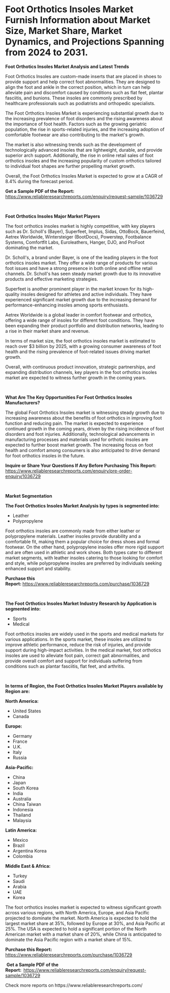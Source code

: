 <p><h1>Foot Orthotics Insoles Market Furnish Information about Market Size, Market Share, Market Dynamics, and Projections Spanning from 2024 to 2031.</h1></p><p><strong>Foot Orthotics Insoles Market Analysis and Latest Trends</strong></p>
<p><p>Foot Orthotics Insoles are custom-made inserts that are placed in shoes to provide support and help correct foot abnormalities. They are designed to align the foot and ankle in the correct position, which in turn can help alleviate pain and discomfort caused by conditions such as flat feet, plantar fasciitis, and bunions. These insoles are commonly prescribed by healthcare professionals such as podiatrists and orthopedic specialists.</p><p>The Foot Orthotics Insoles Market is experiencing substantial growth due to the increasing prevalence of foot disorders and the rising awareness about the importance of foot health. Factors such as the growing geriatric population, the rise in sports-related injuries, and the increasing adoption of comfortable footwear are also contributing to the market's growth.</p><p>The market is also witnessing trends such as the development of technologically advanced insoles that are lightweight, durable, and provide superior arch support. Additionally, the rise in online retail sales of foot orthotics insoles and the increasing popularity of custom orthotics tailored to individual foot shapes are further propelling market growth.</p><p>Overall, the Foot Orthotics Insoles Market is expected to grow at a CAGR of 8.4% during the forecast period.</p></p>
<p><strong>Get a Sample PDF of the Report:&nbsp;</strong> <a href="https://www.reliableresearchreports.com/enquiry/request-sample/1036729">https://www.reliableresearchreports.com/enquiry/request-sample/1036729</a></p>
<p>&nbsp;</p>
<p><strong>Foot Orthotics Insoles Major Market Players</strong></p>
<p><p>The foot orthotics insoles market is highly competitive, with key players such as Dr. Scholl's (Bayer), Superfeet, Implus, Sidas, OttoBock, Bauerfeind, Aetrex Worldwide, Wintersteiger (BootDocs), Powerstep, Footbalance Systems, Comfortfit Labs, Euroleathers, Hanger, DJO, and ProFoot dominating the market.</p><p>Dr. Scholl's, a brand under Bayer, is one of the leading players in the foot orthotics insoles market. They offer a wide range of products for various foot issues and have a strong presence in both online and offline retail channels. Dr. Scholl's has seen steady market growth due to its innovative products and effective marketing strategies.</p><p>Superfeet is another prominent player in the market known for its high-quality insoles designed for athletes and active individuals. They have experienced significant market growth due to the increasing demand for performance-enhancing insoles among sports enthusiasts.</p><p>Aetrex Worldwide is a global leader in comfort footwear and orthotics, offering a wide range of insoles for different foot conditions. They have been expanding their product portfolio and distribution networks, leading to a rise in their market share and revenue.</p><p>In terms of market size, the foot orthotics insoles market is estimated to reach over $3 billion by 2025, with a growing consumer awareness of foot health and the rising prevalence of foot-related issues driving market growth.</p><p>Overall, with continuous product innovation, strategic partnerships, and expanding distribution channels, key players in the foot orthotics insoles market are expected to witness further growth in the coming years.</p></p>
<p>&nbsp;</p>
<p><strong>What Are The Key Opportunities For Foot Orthotics Insoles Manufacturers?</strong></p>
<p><p>The global Foot Orthotics Insoles market is witnessing steady growth due to increasing awareness about the benefits of foot orthotics in improving foot function and reducing pain. The market is expected to experience continued growth in the coming years, driven by the rising incidence of foot disorders and foot injuries. Additionally, technological advancements in manufacturing processes and materials used for orthotic insoles are expected to further boost market growth. The increasing focus on foot health and comfort among consumers is also anticipated to drive demand for foot orthotics insoles in the future.</p></p>
<p><strong>Inquire or Share Your Questions If Any Before Purchasing This Report:</strong> <a href="https://www.reliableresearchreports.com/enquiry/pre-order-enquiry/1036729">https://www.reliableresearchreports.com/enquiry/pre-order-enquiry/1036729</a></p>
<p>&nbsp;</p>
<p><strong>Market Segmentation</strong></p>
<p><strong>The Foot Orthotics Insoles Market Analysis by types is segmented into:</strong></p>
<p><ul><li>Leather</li><li>Polypropylene</li></ul></p>
<p><p>Foot orthotics insoles are commonly made from either leather or polypropylene materials. Leather insoles provide durability and a comfortable fit, making them a popular choice for dress shoes and formal footwear. On the other hand, polypropylene insoles offer more rigid support and are often used in athletic and work shoes. Both types cater to different market segments, with leather insoles catering to those looking for comfort and style, while polypropylene insoles are preferred by individuals seeking enhanced support and stability.</p></p>
<p><strong>Purchase this Report:&nbsp;</strong><a href="https://www.reliableresearchreports.com/purchase/1036729">https://www.reliableresearchreports.com/purchase/1036729</a></p>
<p>&nbsp;</p>
<p><strong>The Foot Orthotics Insoles Market Industry Research by Application is segmented into:</strong></p>
<p><ul><li>Sports</li><li>Medical</li></ul></p>
<p><p>Foot orthotics insoles are widely used in the sports and medical markets for various applications. In the sports market, these insoles are utilized to improve athletic performance, reduce the risk of injuries, and provide support during high-impact activities. In the medical market, foot orthotics insoles are used to alleviate foot pain, correct gait abnormalities, and provide overall comfort and support for individuals suffering from conditions such as plantar fasciitis, flat feet, and arthritis.</p></p>
<p>&nbsp;</p>
<p><strong>In terms of Region, the Foot Orthotics Insoles Market Players available by Region are:</strong></p>
<p>
    <p> <strong> North America: </strong>
        <ul>
            <li>United States</li>
            <li>Canada</li>
        </ul>
        </p> 
    <p> <strong> Europe: </strong>
        <ul>
            <li>Germany</li>
            <li>France</li>
            <li>U.K.</li>
            <li>Italy</li>
            <li>Russia</li>
        </ul>
        </p> 
    <p> <strong> Asia-Pacific: </strong>
        <ul>
            <li>China</li>
            <li>Japan</li>
            <li>South Korea</li>
            <li>India</li>
            <li>Australia</li>
            <li>China Taiwan</li>
            <li>Indonesia</li>
            <li>Thailand</li>
            <li>Malaysia</li>
        </ul>
        </p> 
    <p> <strong> Latin America: </strong>
        <ul>
            <li>Mexico</li>
            <li>Brazil</li>
            <li>Argentina Korea</li>
            <li>Colombia</li>
        </ul>
        </p> 
    <p> <strong> Middle East & Africa: </strong>
        <ul>
            <li>Turkey</li>
            <li>Saudi</li>
            <li>Arabia</li>
            <li>UAE</li>
            <li>Korea</li>
        </ul>
    </p>
    </p>
<p><p>The foot orthotics insoles market is expected to witness significant growth across various regions, with North America, Europe, and Asia Pacific projected to dominate the market. North America is expected to hold the largest market share at 35%, followed by Europe at 30%, and Asia Pacific at 25%. The USA is expected to hold a significant portion of the North American market with a market share of 20%, while China is anticipated to dominate the Asia Pacific region with a market share of 15%.</p></p>
<p><strong>Purchase this Report: </strong><a href="https://www.reliableresearchreports.com/purchase/1036729">https://www.reliableresearchreports.com/purchase/1036729</a></p>
<p>&nbsp;<strong>Get a Sample PDF of the Report:&nbsp;&nbsp;</strong><a href="https://www.reliableresearchreports.com/enquiry/request-sample/1036729">https://www.reliableresearchreports.com/enquiry/request-sample/1036729</a></p>
<p><strong></strong></p>
<p>Check more reports on https://www.reliableresearchreports.com/</p>